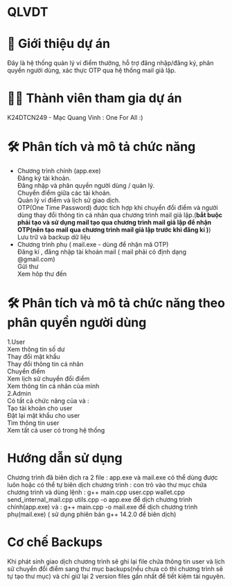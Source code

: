 # QLVDT
# 📌 Giới thiệu dự án
Đây là hệ thống quản lý ví điểm thưởng, hỗ trợ đăng nhập/đăng ký, phân quyền người dùng, xác thực OTP qua hệ thống mail giả lập.
# 👨‍💻 Thành viên tham gia dự án
K24DTCN249 - Mạc Quang Vinh : One For All :)
# 🛠 Phân tích và mô tả chức năng
- Chương trình chính (app.exe)  
Đăng ký tài khoản.  
Đăng nhập và phân quyền người dùng / quản lý.  
Chuyển điểm giữa các tài khoản.  
Quản lý ví điểm và lịch sử giao dịch.  
OTP(One Time Password) được tích hợp khi chuyển đổi điểm và người dùng thay đổi thông tin cá nhân qua chương trình mail giả lập.(**bắt buộc phải tạo và sử dụng mail tạo qua chương trình mail giả lập để nhận OTP(nên tạo mail qua chương trình mail giả lập trước khi đăng kí )**)  
Lưu trữ và backup dữ liệu  
- Chương trình phụ ( mail.exe - dùng để nhận mã OTP)  
Đăng kí , đăng nhập tài khoản mail ( mail phải có định dạng @gmail.com)  
Gửi thư  
Xem hôp thư đến  
# 🛠 Phân tích và mô tả chức năng theo phân quyền người dùng
1.User  
Xem thông tin số dư  
Thay đổi mật khẩu   
Thay đổi thông tin cá nhân  
Chuyển điểm  
Xem lịch sử chuyển đổi điểm  
Xem thông tin cá nhân của mình  
2.Admin  
Có tất cả chức năng của và :  
Tạo tài khoản cho user  
Đặt lại mật khẩu cho user  
Tìm thông tin user  
Xem tất cả user có trong hệ thống  
# Hướng dẫn sử dụng
Chương trình đã biên dịch ra 2 file : app.exe và mail.exe có thể dùng được luôn hoặc có thể tự biên dịch chương trình : con trỏ vào thư mục chứa chương trình và dùng lệnh : g++ main.cpp user.cpp wallet.cpp send_internal_mail.cpp utils.cpp -o app.exe để dịch chương trình chính(app.exe) và : g++ main.cpp -o mail.exe để dịch chương trình phụ(mail.exe) ( sử dụng phiên bản g++ 14.2.0 để biên dịch)
# Cơ chế Backups
Khi phát sinh giao dịch chương trình sẽ ghi lại file chứa thông tin user và lịch sử chuyển đổi điểm sang thư mục backups(nếu chưa có thì chương trình sẽ tự tạo thư mục) và chỉ giữ lại 2 version files gần nhất để tiết kiệm tài nguyên.
